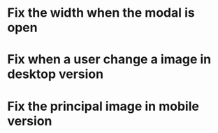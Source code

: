 # Fix the width when the modal is open 
# Fix when a user change a image in desktop version
# Fix the principal image in mobile version